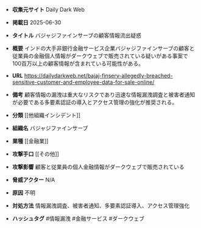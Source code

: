 - **収集元サイト**
Daily Dark Web

- **掲載日**
2025-06-30

- **タイトル**
バジャジファインサーブの顧客情報流出疑惑

- **概要**
インドの大手非銀行金融サービス企業バジャジファインサーブの顧客と従業員の金融個人情報がダークウェブで販売されている疑いがある事案で100百万以上の顧客情報が含まれている可能性がある。

- **URL**
https://dailydarkweb.net/bajaj-finserv-allegedly-breached-sensitive-customer-and-employee-data-for-sale-online/

- **備考**
顧客情報の漏洩は重大なリスクであり迅速な情報漏洩調査と被害者通知が必要である多要素認証の導入とアクセス管理の強化が推奨される。

- **分類**
[[他組織インシデント]]

- **組織名**
バジャジファインサーブ

- **業種**
[[金融業]]

- **攻撃手口**
[[その他]]

- **攻撃影響**
顧客と従業員の個人金融情報がダークウェブで販売されている

- **脅威アクター**
N/A

- **原因**
不明

- **対処方法**
情報漏洩調査、被害者通知、多要素認証導入、アクセス管理強化

- **ハッシュタグ**
#情報漏洩 #金融サービス #ダークウェブ
